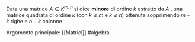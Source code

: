 Data una matrice $A \in K^{m,n}$ si dice **minore** di ordine $k$ estratto da $A$ , una matrice quadrata di ordine $k$ (con $k \le m$ e $k \le n$)  ottenuta sopprimendo $m-k$ righe e $n-k$ colonne

Argomento principale: [[Matrici]]
#algebra